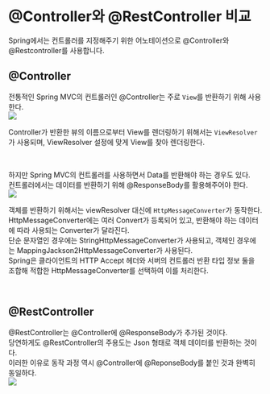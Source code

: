 # @Controller와 @RestController 비교

Spring에서는 컨트롤러를 지정해주기 위한 어노테이션으로 @Controller와 @Restcontroller를 사용합니다.

## @Controller

전통적인 Spring MVC의 컨트롤러인 @Controller는 주로 `View`를 반환하기 위해 사용한다.  
<img src="https://img1.daumcdn.net/thumb/R1280x0/?scode=mtistory2&fname=https%3A%2F%2Fblog.kakaocdn.net%2Fdn%2FbED6o9%2Fbtrx1wyKwpF%2FNtSlrTohpAI79l6MA95SZ1%2Fimg.png"/>

Controller가 반환한 뷰의 이름으로부터 View를 렌더링하기 위해서는 `ViewResolver`가 사용되며, ViewResolver 설정에 맞게 View를 찾아 렌더링한다.

<br>

하지만 Spring MVC의 컨트롤러를 사용하면서 Data를 반환해야 하는 경우도 있다.  
컨트롤러에서는 데이터를 반환하기 위해 @ResponseBody를 활용해주어야 한다.  
<img src="https://img1.daumcdn.net/thumb/R1280x0/?scode=mtistory2&fname=https%3A%2F%2Fblog.kakaocdn.net%2Fdn%2Fb3McJC%2Fbtrx1IGcnGs%2F2iHFmw3bbqasfCJzwCKYuK%2Fimg.png">

객체를 반환하기 위해서는 viewResolver 대신에 `HttpMessageConverter`가 동작한다.  
HttpMessageConverter에는 여러 Convert가 등록되어 있고, 반환해야 하는 데이터에 따라 사용되는 Converter가 달라진다.  
단순 문자열인 경우에는 StringHttpMessageConverter가 사용되고, 객체인 경우에는 MappingJackson2HttpMessageConverter가 사용된다.  
Spring은 클라이언트의 HTTP Accept 헤더와 서버의 컨트롤러 반환 타입 정보 둘을 조합해 적합한 HttpMessageConverter를 선택하여 이를 처리한다.

<br>

## @RestController

@RestController는 @Controller에 @ResponseBody가 추가된 것이다.  
당연하게도 @RestController의 주용도는 Json 형태로 객체 데이터를 반환하는 것이다.  
이러한 이유로 동작 과정 역시 @Controller에 @ReponseBody를 붙인 것과 완벽히 동일하다.  
<img src="https://img1.daumcdn.net/thumb/R1280x0/?scode=mtistory2&fname=https%3A%2F%2Fblog.kakaocdn.net%2Fdn%2FH03z4%2Fbtrx1IGclWg%2FcMTcF0HrJBYiahwCPsFME0%2Fimg.png">

